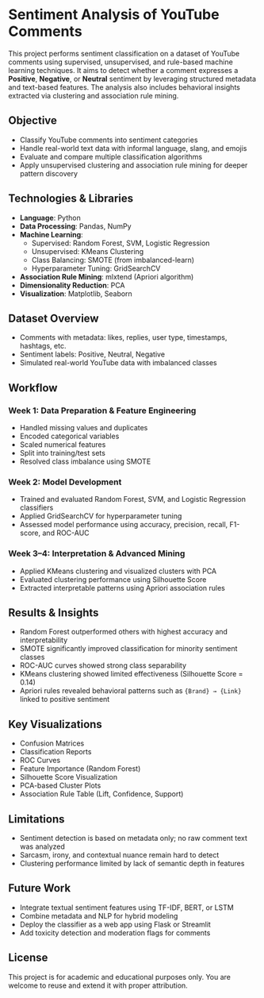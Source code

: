 # Sentiment Analysis of YouTube Comments

This project performs sentiment classification on a dataset of YouTube comments using supervised, unsupervised, and rule-based machine learning techniques. It aims to detect whether a comment expresses a **Positive**, **Negative**, or **Neutral** sentiment by leveraging structured metadata and text-based features. The analysis also includes behavioral insights extracted via clustering and association rule mining.

## Objective

- Classify YouTube comments into sentiment categories  
- Handle real-world text data with informal language, slang, and emojis  
- Evaluate and compare multiple classification algorithms  
- Apply unsupervised clustering and association rule mining for deeper pattern discovery  

## Technologies & Libraries

- **Language**: Python  
- **Data Processing**: Pandas, NumPy  
- **Machine Learning**:  
  - Supervised: Random Forest, SVM, Logistic Regression  
  - Unsupervised: KMeans Clustering  
  - Class Balancing: SMOTE (from imbalanced-learn)  
  - Hyperparameter Tuning: GridSearchCV  
- **Association Rule Mining**: mlxtend (Apriori algorithm)  
- **Dimensionality Reduction**: PCA  
- **Visualization**: Matplotlib, Seaborn  

## Dataset Overview

- Comments with metadata: likes, replies, user type, timestamps, hashtags, etc.  
- Sentiment labels: Positive, Neutral, Negative  
- Simulated real-world YouTube data with imbalanced classes  

## Workflow

### Week 1: Data Preparation & Feature Engineering
- Handled missing values and duplicates  
- Encoded categorical variables  
- Scaled numerical features  
- Split into training/test sets  
- Resolved class imbalance using SMOTE

### Week 2: Model Development
- Trained and evaluated Random Forest, SVM, and Logistic Regression classifiers  
- Applied GridSearchCV for hyperparameter tuning  
- Assessed model performance using accuracy, precision, recall, F1-score, and ROC-AUC  

### Week 3–4: Interpretation & Advanced Mining
- Applied KMeans clustering and visualized clusters with PCA  
- Evaluated clustering performance using Silhouette Score  
- Extracted interpretable patterns using Apriori association rules  

## Results & Insights

- Random Forest outperformed others with highest accuracy and interpretability  
- SMOTE significantly improved classification for minority sentiment classes  
- ROC-AUC curves showed strong class separability  
- KMeans clustering showed limited effectiveness (Silhouette Score = 0.14)  
- Apriori rules revealed behavioral patterns such as `{Brand} → {Link}` linked to positive sentiment

## Key Visualizations

- Confusion Matrices  
- Classification Reports  
- ROC Curves  
- Feature Importance (Random Forest)  
- Silhouette Score Visualization  
- PCA-based Cluster Plots  
- Association Rule Table (Lift, Confidence, Support)

## Limitations

- Sentiment detection is based on metadata only; no raw comment text was analyzed  
- Sarcasm, irony, and contextual nuance remain hard to detect  
- Clustering performance limited by lack of semantic depth in features

## Future Work

- Integrate textual sentiment features using TF-IDF, BERT, or LSTM  
- Combine metadata and NLP for hybrid modeling  
- Deploy the classifier as a web app using Flask or Streamlit  
- Add toxicity detection and moderation flags for comments

## License

This project is for academic and educational purposes only. You are welcome to reuse and extend it with proper attribution.
